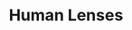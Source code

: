 ---
layout: default
title: Human Lenses
nav_order: 3
parent: Farsight
has_children: true
has_toc: true
---